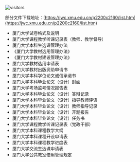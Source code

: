 ![visitors](https://visitor-badge.glitch.me/badge?page_id=rogerchenfz/XMU-Helper/tree/main/%E5%AD%A6%E6%A0%A1%E6%96%87%E4%BB%B6/%E6%95%99%E5%AD%A6%E8%BF%90%E8%A1%8C)

部分文件下载地址：[https://jwc.xmu.edu.cn/p2200c2160/list.htm](https://jwc.xmu.edu.cn/p2200c2160/list.htm)

- 厦门大学试卷格式及说明
- 厦门大学课程教学听课记录表（教师、教学督导）	
- 厦门大学本科生选课管理办法	
- 《厦门大学教材选用管理办法》	
- 《厦门大学教材建设管理办法》	
- 厦门大学教材选用申请表	
- 厦门大学教材出版资助申请书	
- 厦门大学本科学位论文诚信承诺书	
- 厦门大学本科毕业论文（设计）封面	
- 厦门大学考场监考情况报告表	
- 厦门大学本科毕业论文（设计）答辩记录	
- 厦门大学本科毕业论文（设计）指导教师评语	
- 厦门大学本科毕业论文（设计）教师指导记录	
- 厦门大学本科毕业论文（设计）开题报告	
- 厦门大学本科毕业论文（设计）任务书	
- 厦门大学课程教学听课记录表（党政干部）	
- 厦门大学本科课程教学大纲	
- 厦门大学本科课程开设申请表	
- 厦门大学本科课程教学进度表	
- 厦门大学交流生选课申请表	
- 厦门大学公共教室借用管理规定	


